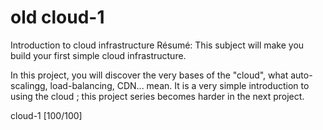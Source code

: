 # old cloud-1
Introduction to cloud infrastructure
Résumé: This subject will make you build your first simple cloud infrastructure.

In this project, you will discover the very bases of the "cloud", what auto-scalingg,
load-balancing, CDN... mean. It is a very simple introduction to using the cloud ; this
project series becomes harder in the next project.

cloud-1 [100/100]


